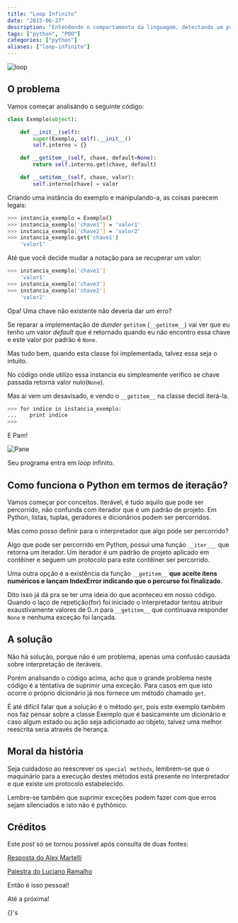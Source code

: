 ```yaml
---
title: "Loop Infinito"
date: "2015-06-27"
description: "Entendendo o comportamento da linguagem, detectando um problema e apresentando a solução."
tags: ["python", "POO"]
categories: ["python"]
aliases: ["loop-infinito"]
---
```


![loop](/images/infinite_loop.png "Loop infinito")

## O problema

Vamos começar analisando o seguinte código:

```python
class Exemplo(object):

    def __init__(self):
        super(Exemplo, self).__init__()
        self.interno = {}

    def __getitem__(self, chave, default=None):
        return self.interno.get(chave, default)

    def __setitem__(self, chave, valor):
        self.interno[chave] = valor
```

Criando uma instância do exemplo e manipulando-a, as coisas parecem legais:

```bash
>>> instancia_exemplo = Exemplo()
>>> instancia_exemplo['chave1'] = 'valor1'
>>> instancia_exemplo['chave2'] = 'valor2'
>>> instancia_exemplo.get('chave1')
    'valor1'
```

Até que você decide mudar a notação para se recuperar um valor:

```bash
>>> instancia_exemplo['chave1']
    'valor1'
>>> instancia_exemplo['chave3']
>>> instancia_exemplo['chave2']
    'valor2'
```

Opa! Uma chave não existente não deveria dar um erro?

Se reparar a implementação de _dunder_ `getitem` (`__getitem__`) vai ver que eu tenho um valor _default_ que é retornado quando eu não encontro essa chave e este valor por padrão é `None`.

Mas tudo bem, quando esta classe foi implementada, talvez essa seja o intuito.

No código onde utilizo essa instancia eu simplesmente verifico se chave passada retorna valor nulo(`None`).

Mas ai vem um desavisado, e vendo o `__getitem__` na classe decidi iterá-la.

```bash
>>> for indice in instancia_exemplo:
...    print indice
>>>
```
E Pam!

![Pane](/images/panic.gif "Pane no sistema")

Seu programa entra em _loop_ infinito.

## Como funciona o Python em termos de iteração?

Vamos  começar por conceitos. Iterável, é tudo aquilo que pode ser percorrido, não confunda com iterador que é um padrão de projeto. Em Python, listas, tuplas, geradores e dicionários podem ser percorridos.

Mas como posso definir para o interpretador que algo pode ser percorrido?

Algo que pode ser percorrido em Python, possui uma função `__iter___` que retorna um iterador. Um iterador é um padrão de projeto aplicado em contêiner e seguem um protocolo para este contêiner ser percorrido.

Uma outra opção é  a existência da função `__getitem__` **que aceite itens numéricos e lançam IndexError indicando que o percurso foi finalizado**.

Dito isso já dá pra se ter uma ideia do que aconteceu em nosso código. Quando o laço de repetição(for) foi iniciado o interpretador tentou atribuir exaustivamente valores de 0..n para `__getitem__` que continuava responder `None` e nenhuma exceção foi lançada.

## A solução

Não há solução, porque não é um problema, apenas uma confusão causada sobre interpretação de iteráveis.

Porém analisando o código acima, acho que o grande problema neste código é a tentativa de suprimir uma exceção. Para casos em que isto ocorre o próprio dicionário já nos fornece um método chamado `get`.

É até difícil falar que a solução é o método `get`, pois este exemplo também nos faz pensar sobre a classe Exemplo que é basicamente um dicionário e caso algum estado ou ação seja adicionado ao objeto, talvez uma melhor reescrita seria através de herança.

## Moral da história

Seja cuidadoso ao reescrever os `special methods`, lembrem-se que o maquinário para a execução destes métodos está presente no interpretador e que existe um protocolo estabelecido.

Lembre-se também que suprimir exceções podem fazer com que erros sejam silenciados e isto não é pythônico.

## Créditos

Este _post_ só se tornou possível após consulta de duas fontes:

[Resposta do Alex Martelli](http://stackoverflow.com/questions/926574/why-does-defining-getitem-on-a-class-make-it-iterable-in-python)

[Palestra do Luciano Ramalho](https://www.youtube.com/watch?v=ULj7ejvuzI8)

Então é isso pessoal!

Até a próxima!

{}'s
